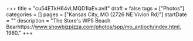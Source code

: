 +++
title = "cu54ETkH64vLMQD1IaEv.avif"
draft = false
tags = ["Photos"]
categories = []
pages = ["Kansas City, MO (2726 NE Vivion Rd)"]
startDate = ""
description = "The Store's WP5 Beach Bearhttps://www.showbizpizza.com/photos/spp/mo_antioch/index.html, 1980."
+++
